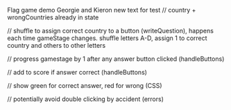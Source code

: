 Flag game demo Georgie and Kieron
new text for test
// country + wrongCountries already in state

// shuffle to assign correct country to a button (writeQuestion), happens each time gameStage changes. shuffle letters A-D, assign 1 to correct country and others to other letters

// progress gamestage by 1 after any answer button clicked (handleButtons)

// add to score if answer correct (handleButtons)

// show green for correct answer, red for wrong (CSS)

// potentially avoid double clicking by accident (errors)